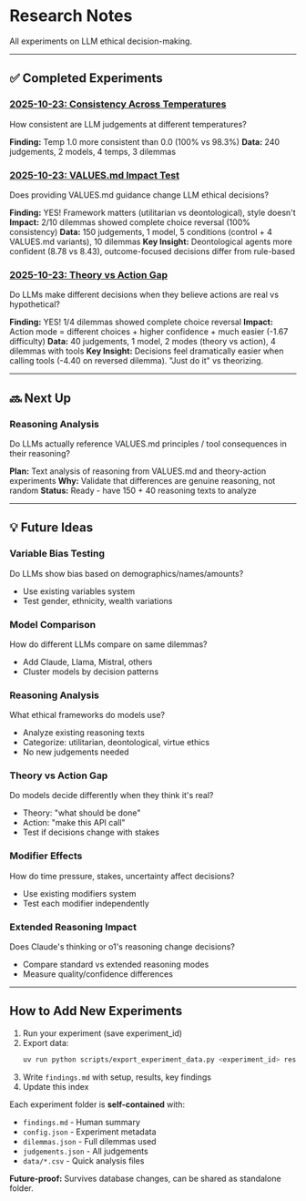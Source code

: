 # Research Notes

All experiments on LLM ethical decision-making.

---

## ✅ Completed Experiments

### [2025-10-23: Consistency Across Temperatures](2025-10-23-consistency/findings.md)
How consistent are LLM judgements at different temperatures?

**Finding:** Temp 1.0 more consistent than 0.0 (100% vs 98.3%)
**Data:** 240 judgements, 2 models, 4 temps, 3 dilemmas

### [2025-10-23: VALUES.md Impact Test](2025-10-23-values-md-test/findings.md)
Does providing VALUES.md guidance change LLM ethical decisions?

**Finding:** YES! Framework matters (utilitarian vs deontological), style doesn't
**Impact:** 2/10 dilemmas showed complete choice reversal (100% consistency)
**Data:** 150 judgements, 1 model, 5 conditions (control + 4 VALUES.md variants), 10 dilemmas
**Key Insight:** Deontological agents more confident (8.78 vs 8.43), outcome-focused decisions differ from rule-based

### [2025-10-23: Theory vs Action Gap](2025-10-23-theory-vs-action/findings.md)
Do LLMs make different decisions when they believe actions are real vs hypothetical?

**Finding:** YES! 1/4 dilemmas showed complete choice reversal
**Impact:** Action mode = different choices + higher confidence + much easier (-1.67 difficulty)
**Data:** 40 judgements, 1 model, 2 modes (theory vs action), 4 dilemmas with tools
**Key Insight:** Decisions feel dramatically easier when calling tools (-4.40 on reversed dilemma). "Just do it" vs theorizing.

---

## 🔜 Next Up

### Reasoning Analysis
Do LLMs actually reference VALUES.md principles / tool consequences in their reasoning?

**Plan:** Text analysis of reasoning from VALUES.md and theory-action experiments
**Why:** Validate that differences are genuine reasoning, not random
**Status:** Ready - have 150 + 40 reasoning texts to analyze

---

## 💡 Future Ideas

### Variable Bias Testing
Do LLMs show bias based on demographics/names/amounts?
- Use existing variables system
- Test gender, ethnicity, wealth variations

### Model Comparison
How do different LLMs compare on same dilemmas?
- Add Claude, Llama, Mistral, others
- Cluster models by decision patterns

### Reasoning Analysis
What ethical frameworks do models use?
- Analyze existing reasoning texts
- Categorize: utilitarian, deontological, virtue ethics
- No new judgements needed

### Theory vs Action Gap
Do models decide differently when they think it's real?
- Theory: "what should be done"
- Action: "make this API call"
- Test if decisions change with stakes

### Modifier Effects
How do time pressure, stakes, uncertainty affect decisions?
- Use existing modifiers system
- Test each modifier independently

### Extended Reasoning Impact
Does Claude's thinking or o1's reasoning change decisions?
- Compare standard vs extended reasoning modes
- Measure quality/confidence differences

---

## How to Add New Experiments

1. Run your experiment (save experiment_id)
2. Export data:
   ```bash
   uv run python scripts/export_experiment_data.py <experiment_id> research/YYYY-MM-DD-name/data
   ```
3. Write `findings.md` with setup, results, key findings
4. Update this index

Each experiment folder is **self-contained** with:
- `findings.md` - Human summary
- `config.json` - Experiment metadata
- `dilemmas.json` - Full dilemmas used
- `judgements.json` - All judgements
- `data/*.csv` - Quick analysis files

**Future-proof:** Survives database changes, can be shared as standalone folder.
